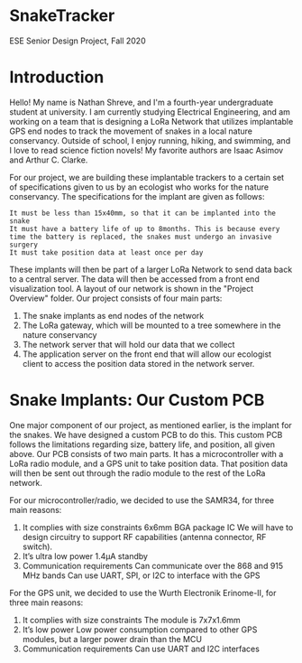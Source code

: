 # SnakeTracker
ESE Senior Design Project, Fall 2020

# Introduction
Hello! My name is Nathan Shreve, and I'm a fourth-year undergraduate student at university. I am currently studying Electrical Engineering, and am working on a team that is designing a LoRa Network that utilizes implantable GPS end nodes to track the movement of snakes in a local nature conservancy. Outside of school, I enjoy running, hiking, and swimming, and I love to read science fiction novels! My favorite authors are Isaac Asimov and Arthur C. Clarke. 

For our project, we are building these implantable trackers to a certain set of specifications given to us by an ecologist who works for the nature conservancy. The specifications for the implant are given as follows:

    It must be less than 15x40mm, so that it can be implanted into the snake
    It must have a battery life of up to 8months. This is because every time the battery is replaced, the snakes must undergo an invasive surgery
    It must take position data at least once per day

These implants will then be part of a larger LoRa Network to send data back to a central server. The data will then be accessed from a front end visualization tool. A layout of our network is shown in the "Project Overview" folder. Our project consists of four main parts:

1. The snake implants as end nodes of the network
2. The LoRa gateway, which will be mounted to a tree somewhere in the nature conservancy
3. The network server that will hold our data that we collect
4. The application server on the front end that will allow our ecologist client to access the position data stored in the network server.

# Snake Implants: Our Custom PCB
One major component of our project, as mentioned earlier, is the implant for the snakes. We have designed a custom PCB to do this. This custom PCB follows the limitations regarding size, battery life, and position, all given above. Our PCB consists of two main parts. It has a microcontroller with a LoRa radio module, and a GPS unit to take position data. That position data will then be sent out through the radio module to the rest of the LoRa network. 

For our microcontroller/radio, we decided to use the SAMR34, for three main reasons:
1. It complies with size constraints
    6x6mm BGA package IC
    We will have to design circuitry to support RF capabilities (antenna connector, RF switch). 
2. It’s ultra low power
    1.4µA standby
3. Communication requirements
    Can communicate over the 868 and 915 MHz bands
    Can use UART, SPI, or I2C to interface with the GPS

For the GPS unit, we decided to use the Wurth Electronik Erinome-II, for three main reasons:
1. It complies with size constraints
    The module is 7x7x1.6mm
2. It’s low power
    Low power consumption compared to other GPS modules, but a larger power drain than the MCU
3. Communication requirements
    Can use UART and I2C interfaces
